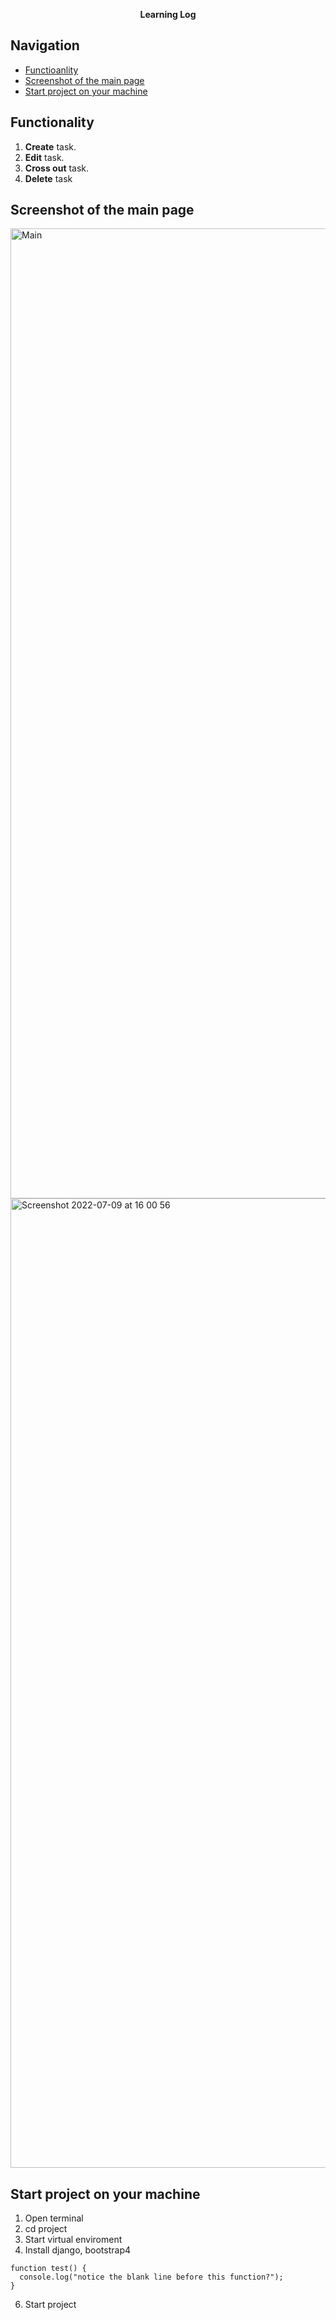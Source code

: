  <p align="center"><strong>Learning Log</strong></p>
 

<h2>Navigation</h2>
<ul>
<li><a href="https://github.com/igorkaruna/todoapplication/blob/main/README.md#functionality">Functioanlity</a></li>
<li><a href="https://github.com/igorkaruna/todoapplication/blob/main/README.md#screenshot-of-the-main-page">Screenshot of the main page</a></li>
<li><a href="https://github.com/igorkaruna/todoapplication/blob/main/README.md#screenshot-of-the-main-page">Start project on your machine</a></li>
 </ul>

<h2>Functionality</h2>

1. <strong>Create</strong> task.
2. <strong>Edit</strong> task.
3. <strong>Cross out</strong> task.
4. <strong>Delete</strong> task

<p align="center"><h2>Screenshot of the main page</h2></p>
<img width="1552" alt="Main" src="https://user-images.githubusercontent.com/88438873/175081864-bda8ff2f-8e7b-4cc6-aff9-61e56ffe09a7.png">
<img width="1551" alt="Screenshot 2022-07-09 at 16 00 56" src="https://user-images.githubusercontent.com/88438873/178106894-834977a2-a9e5-4819-971e-5e76b1ece64d.png">


<h2>Start project on your machine</h2>

1. Open terminal
2. cd project
3. Start virtual enviroment
4. Install django, bootstrap4
```
function test() {
  console.log("notice the blank line before this function?");
}
```

6. Start project
